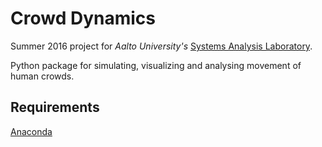 # Crowd Dynamics

Summer 2016 project for *Aalto University's* [Systems Analysis Laboratory](http://sal.aalto.fi/en/).

Python package for simulating, visualizing and analysing movement of human crowds. 

## Requirements

[Anaconda](https://www.continuum.io/downloads)
